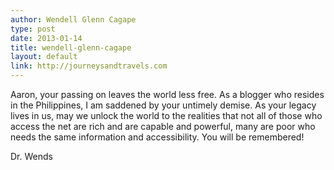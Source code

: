 ```yaml
---
author: Wendell Glenn Cagape
type: post
date: 2013-01-14
title: wendell-glenn-cagape
layout: default
link: http://journeysandtravels.com
---
```

Aaron, your passing on leaves the world less free. As a blogger who resides in the Philippines, I am saddened by your untimely demise. As your legacy lives in us, may we unlock the world to the realities that not all of those who access the net are rich and are capable and powerful, many are poor who needs the same information and accessibility. You will be remembered! 

Dr. Wends
